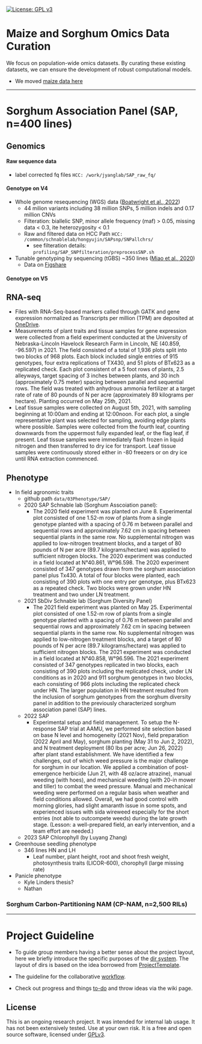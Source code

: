 [![License: GPL v3](https://img.shields.io/badge/License-GPL%20v3-blue.svg)](http://www.gnu.org/licenses/gpl-3.0)

# Maize and Sorghum Omics Data Curation

We focus on population-wide omics datasets. By curating these existing datasets, we can ensure the development of robust computational models.

- We moved [maize data here](maize.md)

-----------------------
# Sorghum Association Panel (SAP, n=400 lines)

## Genomics

#### Raw sequence data
  - label corrected fq files `HCC: /work/jyanglab/SAP_raw_fq/`   

#### Genotype on V4
  - Whole genome resequencing (WGS) data ([Boatwright et al., 2022](https://onlinelibrary.wiley.com/doi/full/10.1111/tpj.15853))
    - 44 milion variants including 38 million SNPs, 5 million indels and 0.17 million CNVs
    - Filteration: biallelic SNP, minor allele frequency (maf) > 0.05, missing data < 0.3, ite heterozygosity < 0.1
    - Raw and filtered data on HCC Path `HCC: /common/schnablelab/hongyujin/SAPsnp/SNPallchrs/`
      - see filteration details: `profiling/SAP_SNPfilteration/preprocessSNP.sh`
  - Tunable genotyping by sequencing (tGBS) ~350 lines ([Miao et al., 2020](https://academic.oup.com/plphys/article/183/4/1898/6118529))
    - Data on [Figshare](https://figshare.com/articles/dataset/Untitled_Item/11462469) 

#### Genotype on V5

## RNA-seq
  - Files with RNA-Seq-based markers called through GATK and gene expression normalized as Transcripts per million (TPM) are deposited at [OneDrive](https://uofnelincoln-my.sharepoint.com/:f:/g/personal/gxu6_unl_edu/EuJn6RPpm-FKuU9FKNs9Qg8Bpk_r52zMLq8WbqxNDgeqSQ?e=t9G35u).
  - Measurements of plant traits and tissue samples for gene expression were collected from a field experiment conducted at the University of Nebraska-Lincoln Havelock Research Farm in Lincoln, NE (40.859, -96.597) in 2021. 
The field consisted of a total of 1,936 plots split into two blocks of 968 plots.
Each block included single entries of 915 genotypes, four extra replications of TX430, and 51 plots of BTx623 as a replicated check. Each plot consistent of a 5 foot rows of plants, 2.5 alleyways, target spacing of 3 inches between plants, 
and 30 inch (approximately 0.75 meter) spacing between parallel and sequential rows. The field was treated with anhydrous ammonia fertilizer at a target rate of rate of 80 pounds of N per acre (approximately 89 kilograms per hectare). Planting occurred on May 25th, 2021.
- Leaf tissue samples were collected on August 5th, 2021, with sampling beginning at 10:00am and ending at 12:00noon. For each plot, a single representative plant was selected for sampling, avoiding edge plants where possible. Samples were collected from the fourth leaf, counting downwards from the uppermost fully expanded leaf, or the flag leaf, if present. Leaf tissue samples were immediately flash frozen in liquid nitrogen and then transferred to dry ice for transport. Leaf tissue samples were continuously stored either in -80 freezers or on dry ice until RNA extraction commenced. 

## Phenotype
  - In field agronomic traits
    - github path `data/03Phenotype/SAP/`
    - 2020 SAP Schnable lab (Sorghum Asscoiation panel):
      - The 2020 field experiment was planted on June 8. Experimental plot consisted of one 1.52-m row of plants from a single genotype planted with a spacing of 0.76 m between parallel and sequential rows and approximately 7.62 cm in spacing between sequential plants in the same row. No supplemental nitrogen was applied to low-nitrogen treatment blocks, and a target of 80 pounds of N per acre (89.7 kilograms/hectare) was applied to sufficient nitrogen blocks. The 2020 experiment was conducted in a field located at N&deg;40.861, W&deg;96.598. The 2020 experiment consisted of 347 genotypes drawn from the sorghum association panel plus Tx430. A total of four blocks were planted, each consisting of 390 plots with one entry per genotype, plus BTx623 as a repeated check. Two blocks were grown under HN treatment and two under LN treatment.
    - 2021 SbDiv Schnable lab (Sorghum Diversity Panel)
      - The 2021 field experiment was planted on May 25. Experimental plot consisted of one 1.52-m row of plants from a single genotype planted with a spacing of 0.76 m between parallel and sequential rows and approximately 7.62 cm in spacing between sequential plants in the same row. No supplemental nitrogen was applied to low-nitrogen treatment blocks, and a target of 80 pounds of N per acre (89.7 kilograms/hectare) was applied to sufficient nitrogen blocks. The 2021 experiment was conducted in a field located at N&deg;40.858, W&deg;96.596. The 2021 experiment consisted of 347 genotypes replicated in two blocks, each consisting of 390 plots including the replicated check, under LN conditions as in 2020 and 911 sorghum genotypes in two blocks, each consisting of 966 plots including the replicated check under HN. The larger population in HN treatment resulted from the inclusion of sorghum genotypes from the sorghum diversity panel in addition to the previously characterized sorghum association panel (SAP) lines.
    - 2022 SAP
      - Experimental setup and field management. To setup the N-response SAP trial at AAMU, we performed site selection based on base N level and homogeneity (2021 Nov), field preparation (2022 April and May), sorghum planting (May 31 to Jun 2, 2022), and N treatment deployment (80 lbs per acre; Jun 26, 2022) after plant stand establishment. We have identified a few challenges, out of which weed pressure is the major challenge for sorghum in our location. We applied a combination of post-emergence herbicide (Jun 21, with 48 oz/acre atrazine), manual weeding (with hoes), and mechanical weeding (with 20-in mower and tiller) to combat the weed pressure. Manual and mechanical weeding were performed on a regular basis when weather and field conditions allowed. Overall, we had good control with morning glories, had slight amaranth issue in some spots, and experienced issues with sida wireweed especially for the short entries (not able to outcompete weeds) during the late growth stage. (Lesson: a well-prepared field, an early intervention, and a team effort are needed.) 
    - 2023 SAP Chlorophyll (by Luyang Zhang)
  - Greenhouse seedling phenotype
    - 346 lines HN and LH
      - Leaf number, plant height, root and shoot fresh weight, photosynthesis traits (LICOR-600), chorophyll (large missing rate)
  - Panicle phenotype
    - Kyle Linders thesis?
    - Nathan


 


### Sorghum Carbon-Partitioning NAM (CP-NAM, n=2,500 RILs)



------------------------

# Project Guideline

- To guide group members having a better sense about the project layout, here we briefly introduce the specific purposes of the [dir system](https://jyanglab.github.io/2017-01-07-project/). The layout of dirs is based on the idea borrowed from [ProjectTemplate](http://projecttemplate.net/architecture.html).

- The guideline for the collaborative [workflow](https://jyanglab.github.io/2017-01-10-project-using-github/).

- Check out progress and things [to-do](TODO.md) and throw ideas via the wiki page.


## License
This is an ongoing research project. It was intended for internal lab usage. It has not been extensively tested. Use at your own risk.
It is a free and open source software, licensed under [GPLv3](LICENSE).
